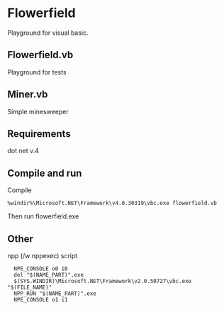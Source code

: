 Flowerfield
===========
Playground for visual basic.


Flowerfield.vb
---------------
Playground for tests


Miner.vb
----------------
Simple minesweeper



Requirements
-----------------
dot net v.4 


Compile and run
-----------------
Compile
    
    %windir%\Microsoft.NET\Framework\v4.0.30319\vbc.exe flowerfield.vb
    
Then run flowerfield.exe


Other
----------------
    
npp (/w nppexec) script
    
      NPE_CONSOLE o0 i0
      del "$(NAME_PART)".exe
      $(SYS.WINDIR)\Microsoft.NET\Framework\v2.0.50727\vbc.exe "$(FILE_NAME)"
      NPP_RUN "$(NAME_PART)".exe
      NPE_CONSOLE o1 i1
